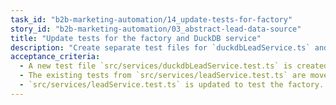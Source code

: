 ```yaml
---
task_id: "b2b-marketing-automation/14_update-tests-for-factory"
story_id: "b2b-marketing-automation/03_abstract-lead-data-source"
title: "Update tests for the factory and DuckDB service"
description: "Create separate test files for `duckdbLeadService.ts` and `googleSheetsLeadService.ts`. Update the existing tests to reflect the new factory pattern."
acceptance_criteria:
  - A new test file `src/services/duckdbLeadService.test.ts` is created.
  - The existing tests from `src/services/leadService.test.ts` are moved to the new file.
  - `src/services/leadService.test.ts` is updated to test the factory.
---
```

